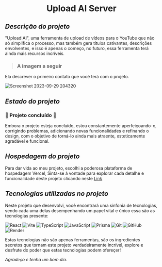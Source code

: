  # <h1 align="center">Upload AI Server</h1>
 
 ## *Descrição do projeto*

 "Upload AI", uma ferramenta de upload de vídeos para o YouTube que não só simplifica o processo,
mas também gera títulos cativantes, descrições envolventes, e isso é apenas o começo, no futuro, essa ferramenta terá ainda mais recursos incríveis.

> ### A imagem a seguir
Ela descrever o primeiro contato que você terá com o projeto.

![Screenshot 2023-09-29 204320](https://github.com/Joseleandro7i/Upload-AI/assets/104599482/0516775d-cc2c-44f3-a53b-0a979be72be5)

## *Estado do projeto*

### :construction: Projeto concluído :construction:
 
<p>Embora o projeto esteja concluído, estou constantemente aperfeiçoando-o, corrigindo problemas, adicionando novas funcionalidades e refinando o design, com o objetivo de torná-lo ainda mais atraente, esteticamente agradável e funcional.</p>

## *Hospedagem do projeto*

Para dar vida ao meu projeto, escolhi a poderosa plataforma de hospedagem Vercel, Sinta-se à vontade para explorar cada detalhe e funcionalidade deste projeto clicando neste
[Link](https://upload-ai-server-vakr.onrender.com/)


## *Tecnologias utilizadas no projeto*

Neste projeto que desenvolvi, você encontrará uma sinfonia de tecnologias, sendo cada uma delas desempenhando um papel vital e único essa são as tecnologias presente:

![React](https://img.shields.io/badge/react-%2320232a.svg?style=for-the-badge&logo=react&logoColor=%2361DAFB) ![Vite](https://img.shields.io/badge/vite-%23646CFF.svg?style=for-the-badge&logo=vite&logoColor=white) ![TypeScript](https://img.shields.io/badge/typescript-%23007ACC.svg?style=for-the-badge&logo=typescript&logoColor=white) ![JavaScript](https://img.shields.io/badge/javascript-%23323330.svg?style=for-the-badge&logo=javascript&logoColor=%23F7DF1E) ![Prisma](https://img.shields.io/badge/Prisma-3982CE?style=for-the-badge&logo=Prisma&logoColor=white) ![Git](https://img.shields.io/badge/git-%23F05033.svg?style=for-the-badge&logo=git&logoColor=white) ![GitHub](https://img.shields.io/badge/github-%23121011.svg?style=for-the-badge&logo=github&logoColor=white) ![Render](https://img.shields.io/badge/Render-%46E3B7.svg?style=for-the-badge&logo=render&logoColor=white)

Estas tecnologias não são apenas ferramentas, são os ingredientes secretos que tornam este projeto verdadeiramente incrível, explore e desfrute do poder que estas tecnologias podem ofereçer!

*Agradeço e tenha um bom dia.*
